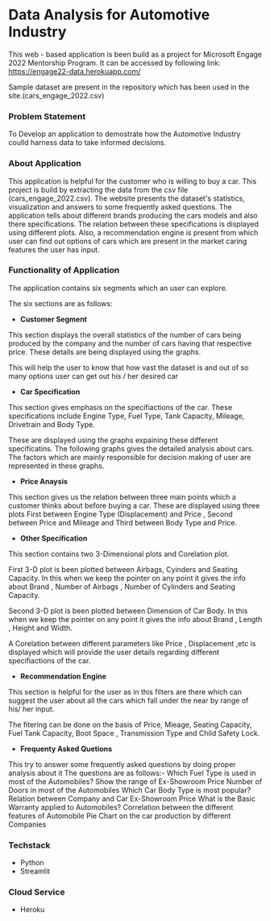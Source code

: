 # Data Analysis for Automotive Industry

This web - based application is been build as a project for Microsoft Engage 2022 Mentorship Program. It can be accessed by following link: https://engage22-data.herokuapp.com/

Sample dataset are present in the repository which has been used in the site.(cars_engage_2022.csv)

### Problem Statement

To Develop an application to demostrate how the Automotive Industry coulld harness data to take informed decisions.

### About Application

This application is helpful for the customer who is willing to buy a car. This project is build by extracting the data from the csv file (cars_engage_2022.csv). The website presents the dataset's statistics, visualization and answers to some frequently asked questions. The application tells about different brands producing the cars models and also there specifications. The relation between these specifications is displayed using different plots. Also, a recommendation engine is present from which user can find out options of cars which are present in the market caring features the user has input.

### Functionality of Application

The application contains six segments which an user can explore.

The six sections are as follows:

* **Customer Segment**

This section displays the overall statistics of the number of cars being produced by the company and the number of cars having that respective price. These details are being displayed using the graphs.

This will help the user to know that how vast the dataset is and out of so many options user can get out his / her desired car

* **Car Specification**

This section gives emphasis on the specifiactions of the car. These specifications include Engine Type, Fuel Type, Tank Capacity, Mileage, Drivetrain and Body Type.

These are displayed using the graphs expaining these different specificatins. The following graphs gives the detailed analysis about cars. The factors which are mainly responsible for decision making of user are represented in these graphs.

* **Price Anaysis**

This section gives us the relation between three main points which a customer thinks about before buying a car. These are displayed using three plots First between Engine Type (Displacement) and Price , Second between Price and Mileage and Third between Body Type and Price.

* **Other Specification**

This section contains two 3-Dimensional plots and Corelation plot. 

First 3-D plot is been plotted between Airbags, Cyinders and Seating Capacity. In this when we keep the pointer on any point it gives the info about Brand , Number of Airbags , Number of Cylinders and Seating Capacity.

Second 3-D plot is been plotted between Dimension of Car Body. In this when we keep the pointer on any point it gives the info about Brand , Length , Height and Width.

A Corelation between different parameters like Price , Displacement ,etc is displayed which will provide the user details regarding different specifiactions of the car.

* **Recommendation Engine** 

This section is helpful for the user as in this filters are there which can suggest the user about all the cars which fall under the near by range of his/ her input.

The fitering can be done on the basis of Price, Mieage, Seating Capacity, Fuel Tank Capacity, Boot Space , Transmission Type and Child Safety Lock.

* **Frequenty Asked Quetions**

This try to answer some frequently asked questions by doing proper analysis about it
The questions are as follows:-
Which Fuel Type is used in most of the Automobiles?
Show the range of Ex-Showroom Price
Number of Doors in most of the Automobiles
Which Car Body Type is most popular?
Relation between Company and Car Ex-Showroom Price
What is the Basic Warranty applied to Automobiles?
Correlation between the different features of Automobile
Pie Chart on the car production by different Companies

### Techstack

* Python  
* Streamlit

### Cloud Service

* Heroku
